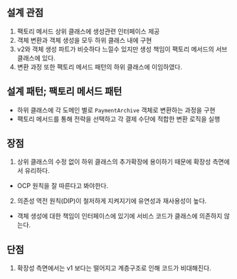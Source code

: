 ## 설계 관점
1. 팩토리 메서드 상위 클래스에 생성관련 인터페이스 제공
2. 객체 변환과 객체 생성을 모두 하위 클래스 내에 구현
3. v2와 객체 생성 파트가 비슷하다 느낄수 있지만 생성 책임이 팩토리 메서드의 서브클래스에 있다.
4. 변환 과정 또한 팩토리 메서드 패턴의 하위 클래스에 이임하였다.

## 설계 패턴; 팩토리 메서드 패턴
- 하위 클래스에 각 도메인 별로 `PaymentArchive` 객체로 변환하는 과정을 구현
- 팩토리 메서드를 통해 전략을 선택하고 각 결제 수단에 적합한 변환 로직을 실행

## 장점

1. 상위 클래스의 수정 없이 하위 클래스의 추가확장에 용이하기 때문에 확장성 측면에서 유리하다.
 - OCP 원칙을 잘 따른다고 봐야한다.
2. 의존성 역전 원칙(DIP)이 철저하게 지켜지기에 유연성과 재사용성이 높다.
 - 객체 생성에 대한 책임이 인터페이스에 있기에 서비스 코드가 클래스에 의존하지 않는다.

## 단점
1. 확장성 측면에서는 v1 보다는 떨어지고 계층구조로 인해 코드가 비대해진다.
